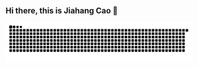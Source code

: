 ## Hi there, this is Jiahang Cao 👋


<picture>
  <source media="(prefers-color-scheme: dark)" srcset="https://raw.githubusercontent.com/AndyCao1125/AndyCao1125/refs/heads/output/github-contribution-grid-snake-dark.svg" />
  <source media="(prefers-color-scheme: light)" srcset="https://raw.githubusercontent.com/AndyCao1125/AndyCao1125/refs/heads/output/github-contribution-grid-snake.svg" />
  <img alt="github-snake" src="https://raw.githubusercontent.com/AndyCao1125/AndyCao1125/refs/heads/output/github-contribution-grid-snake.svg" />
</picture>

<!--
**AndyCao1125/AndyCao1125** is a ✨ _special_ ✨ repository because its `README.md` (this file) appears on your GitHub profile.

Here are some ideas to get you started:

- 🔭 I’m currently working on ...
- 🌱 I’m currently learning ...
- 👯 I’m looking to collaborate on ...
- 🤔 I’m looking for help with ...
- 💬 Ask me about ...
- 📫 How to reach me: ...
- 😄 Pronouns: ...
- ⚡ Fun fact: ...



